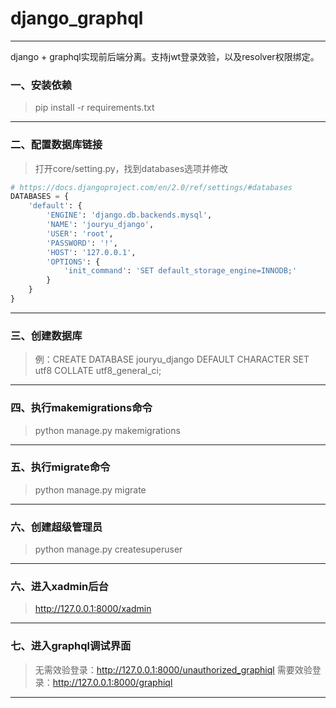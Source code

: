# django_graphql

------


django + graphql实现前后端分离。支持jwt登录效验，以及resolver权限绑定。

### 一、安装依赖

> pip install -r requirements.txt

------

### 二、配置数据库链接

> 打开core/setting.py，找到databases选项并修改

```python
# https://docs.djangoproject.com/en/2.0/ref/settings/#databases
DATABASES = {
    'default': {
        'ENGINE': 'django.db.backends.mysql',
        'NAME': 'jouryu_django',
        'USER': 'root',
        'PASSWORD': '!',
        'HOST': '127.0.0.1',
        'OPTIONS': {
            'init_command': 'SET default_storage_engine=INNODB;'
        }
    }
}
```

------

### 三、创建数据库

> 例：CREATE DATABASE jouryu_django DEFAULT CHARACTER SET utf8 COLLATE utf8_general_ci;

------

### 四、执行makemigrations命令

> python manage.py makemigrations

------

### 五、执行migrate命令

> python manage.py migrate

------

### 六、创建超级管理员

> python manage.py createsuperuser

------

### 六、进入xadmin后台

> http://127.0.0.1:8000/xadmin

------

### 七、进入graphql调试界面

> 无需效验登录：http://127.0.0.1:8000/unauthorized_graphiql
> 需要效验登录：http://127.0.0.1:8000/graphiql

------
